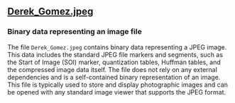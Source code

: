 ## [Derek_Gomez.jpeg](Derek_Gomez.jpeg)

### Binary data representing an image file

The file `Derek_Gomez.jpeg` contains binary data representing a JPEG image. This data includes the standard JPEG file markers and segments, such as the Start of Image (SOI) marker, quantization tables, Huffman tables, and the compressed image data itself. The file does not rely on any external dependencies and is a self-contained binary representation of an image. This file is typically used to store and display photographic images and can be opened with any standard image viewer that supports the JPEG format.

